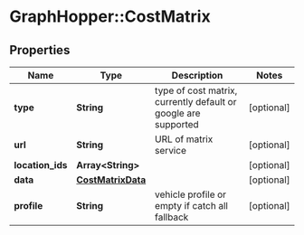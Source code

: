 # GraphHopper::CostMatrix

## Properties
Name | Type | Description | Notes
------------ | ------------- | ------------- | -------------
**type** | **String** | type of cost matrix, currently default or google are supported | [optional] 
**url** | **String** | URL of matrix service | [optional] 
**location_ids** | **Array&lt;String&gt;** |  | [optional] 
**data** | [**CostMatrixData**](CostMatrixData.md) |  | [optional] 
**profile** | **String** | vehicle profile or empty if catch all fallback | [optional] 


